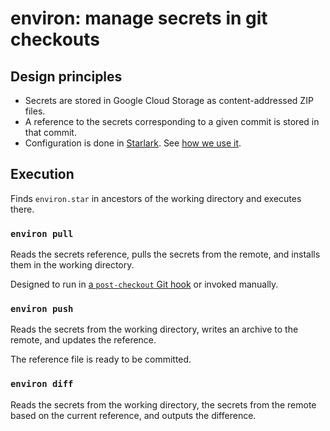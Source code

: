 # environ: manage secrets in git checkouts

## Design principles

- Secrets are stored in Google Cloud Storage as content-addressed ZIP files.
- A reference to the secrets corresponding to a given commit is stored in that commit.
- Configuration is done in [Starlark](https://starlark-lang.org/). See [how we use it](example/environ.star).

## Execution

Finds `environ.star` in ancestors of the working directory and executes there.

### `environ pull`

Reads the secrets reference, pulls the secrets from the remote, and installs them in the working directory.

Designed to run in [a `post-checkout` Git hook](example/post-checkout) or invoked manually.

### `environ push`

Reads the secrets from the working directory, writes an archive to the remote, and updates the reference.

The reference file is ready to be committed.

### `environ diff`

Reads the secrets from the working directory, the secrets from the remote based on the current reference, and outputs the difference.
